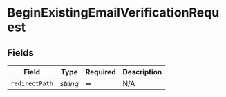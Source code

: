 # BeginExistingEmailVerificationRequest


## Fields

| Field              | Type               | Required           | Description        |
| ------------------ | ------------------ | ------------------ | ------------------ |
| `redirectPath`     | *string*           | :heavy_minus_sign: | N/A                |